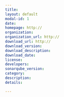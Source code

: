 ```yaml
---
title: 
layout: default
modal-id: 1
date: 
homepage: http://
organization: 
organization_url: http://
download_url: http://
download_version: 
download_description: 
download_date: 
license: 
developers: 
sonarqube_version:
category: 
description: 
details: 

---
```

